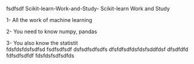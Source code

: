 fsdfsdf  Scikit-learn-Work-and-Study-
Scikit-learn Work and Study 

1- All the work of machine learning

2- You need to know numpy, pandas
        
3- You also know the statistit                                             
fdsfdsfdsfsdfsd
fsdfsdfsdf
dsfsdfsdfsdfs
dfsfdfsdfdsfdsfsddfdsf
dfsdfdfd
fdfsdfsdfdf
fdsfdsfsdfsdfds
